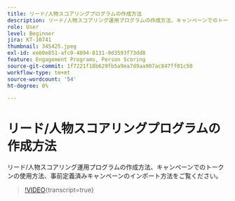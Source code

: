 ```yaml
---
title: リード/人物スコアリングプログラムの作成方法
description: リード/人物スコアリング運用プログラムの作成方法、キャンペーンでのトークンの使用方法、事前定義済みキャンペーンのインポート方法をご覧ください。
role: User
level: Beginner
jira: KT-10741
thumbnail: 345425.jpeg
exl-id: ee60e851-afc0-4094-8131-9d3593f73dd8
feature: Engagement Programs, Person Scoring
source-git-commit: 1f7221f18b629fb5a9ea7d9aa907ac847ff01c50
workflow-type: tm+mt
source-wordcount: '54'
ht-degree: 0%

---
```


# リード/人物スコアリングプログラムの作成方法

リード/人物スコアリング運用プログラムの作成方法、キャンペーンでのトークンの使用方法、事前定義済みキャンペーンのインポート方法をご覧ください。

>[!VIDEO](https://video.tv.adobe.com/v/345425/?quality=12&learn=on){transcript=true}

